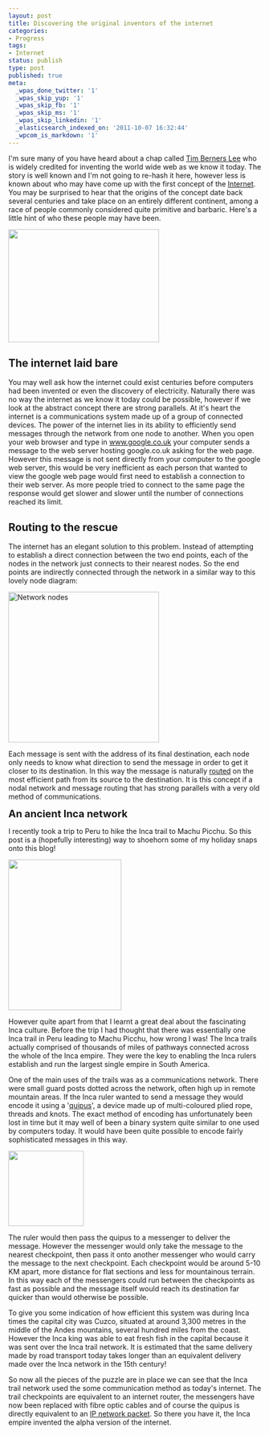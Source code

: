 ```yaml
---
layout: post
title: Discovering the original inventors of the internet
categories:
- Progress
tags:
- Internet
status: publish
type: post
published: true
meta:
  _wpas_done_twitter: '1'
  _wpas_skip_yup: '1'
  _wpas_skip_fb: '1'
  _wpas_skip_ms: '1'
  _wpas_skip_linkedin: '1'
  _elasticsearch_indexed_on: '2011-10-07 16:32:44'
  _wpcom_is_markdown: '1'
---
```

I'm sure many of you have heard about a chap called <a href="http://twitter.com/#!/timberners_lee">Tim Berners Lee</a> who is widely credited for inventing the world wide web as we know it today. The story is well known and I'm not going to re-hash it here, however less is known about who may have come up with the first concept of the <a href="http://en.wikipedia.org/wiki/Internet">Internet</a>. You may be surprised to hear that the origins of the concept date back several centuries and take place on an entirely different continent, among a race of people commonly considered quite primitive and barbaric. Here's a little hint of who these people may have been.

<a href="http://bakingwebsites.files.wordpress.com/2011/10/machu_picchu_1.jpg"><img class="size-medium wp-image-257" title="Machu_Picchu_1" src="http://bakingwebsites.files.wordpress.com/2011/10/machu_picchu_1.jpg?w=300" alt="" width="300" height="225" /></a>

<h2>The internet laid bare</h2>

You may well ask how the internet could exist centuries before computers had been invented or even the discovery of electricity. Naturally there was no way the internet as we know it today could be possible, however if we look at the abstract concept there are strong parallels. At it's heart the internet is a communications system made up of a group of connected devices. The power of the internet lies in its ability to efficiently send messages through the network from one node to another. When you open your web browser and type in www.google.co.uk your computer sends a message to the web server hosting google.co.uk asking for the web page. However this  message is not sent directly from your computer to the google web server, this would be very inefficient as each person that wanted to view the google web page would first need to establish a connection to their web server. As more people tried to connect to the same page the response would get slower and slower until the number of connections reached its limit.

<h2>Routing to the rescue</h2>

The internet has an elegant solution to this problem. Instead of attempting to establish a direct connection between the two end points, each of the nodes in the network just connects to their nearest nodes. So the end points are indirectly connected through the network in a similar way to this lovely node diagram:

<img class="size-full wp-image-252" title="onethousandpaintings_small1-300x300" src="http://bakingwebsites.files.wordpress.com/2011/10/onethousandpaintings_small1-300x300.gif" alt="Network nodes" width="300" height="300" />

Each message is sent with the address of its final destination, each node only needs to know what direction to send the message in order to get it closer to its destination. In this way the message is naturally <a href="http://en.wikipedia.org/wiki/Routing">routed</a> on the most efficient path from its source to the destination. It is this concept if a nodal network and message routing that has strong parallels with a very old method of communications.

<span class="Apple-style-span" style="font-size:20px;"><strong>An ancient  Inca  network</strong></span>

I recently took a trip to Peru to hike the Inca trail to Machu Picchu. So this post is a (hopefully interesting) way to shoehorn some of my holiday snaps onto this blog!

<a href="http://bakingwebsites.files.wordpress.com/2011/10/machu_picchu.jpg"><img class="size-medium wp-image-255" title="Machu_Picchu" src="http://bakingwebsites.files.wordpress.com/2011/10/machu_picchu.jpg?w=225" alt="" width="225" height="300" /></a>

However quite apart from that I learnt a great deal about the fascinating Inca culture. Before the trip I had thought that there was essentially one Inca trail in Peru leading to Machu Picchu, how wrong I was! The Inca trails actually comprised of thousands of miles of pathways connected across the whole of the Inca empire. They were the key to enabling the Inca rulers establish and run the largest single empire in South America.

One of the main uses of the trails was as a communications network. There were small guard posts dotted across the network, often high up in remote mountain areas. If the Inca ruler wanted to send a message they would encode it using a '<a href="http://en.wikipedia.org/wiki/Quipus">quipus</a>', a device made up of multi-coloured plied rope, threads and knots.     The exact method of encoding has unfortunately been lost in time but it may well of been a binary system quite similar to one used by computers today. It would have been quite possible to encode fairly sophisticated messages in this way.

<a href="http://bakingwebsites.files.wordpress.com/2011/10/quipu2-150x150.jpg"><img class="size-full wp-image-259" title="quipu2-150x150" src="http://bakingwebsites.files.wordpress.com/2011/10/quipu2-150x150.jpg" alt="" width="150" height="150" /></a>

The ruler would then pass the quipus to a messenger to deliver the message. However the messenger would only take the message to the nearest checkpoint, then pass it onto another messenger who would carry the message to the next checkpoint. Each checkpoint would be around 5-10 KM apart, more distance for flat sections and less for mountainous terrain. In this way each of the messengers could run between the checkpoints as fast as possible and the message itself would reach its destination far quicker than would otherwise be possible.

To give you some indication of how efficient this system was during Inca times the capital city was Cuzco, situated at around 3,300 metres in the middle of the Andes mountains, several hundred miles from the coast. However the Inca king was able to eat fresh fish in the capital because it was sent over the Inca trail network. It is estimated that the same delivery made by road transport today takes longer than an equivalent delivery made over the Inca network in the 15th century!

So now all the pieces of the puzzle are in place we can see that the Inca trail network used the some communication method as today's internet. The trail checkpoints are equivalent to an internet router, the messengers have now been replaced with fibre optic cables and of course the quipus is directly equivalent to an <a href="http://en.wikipedia.org/wiki/Network_packet">IP network packet</a>. So there you have it, the Inca empire invented the alpha version of the internet.
